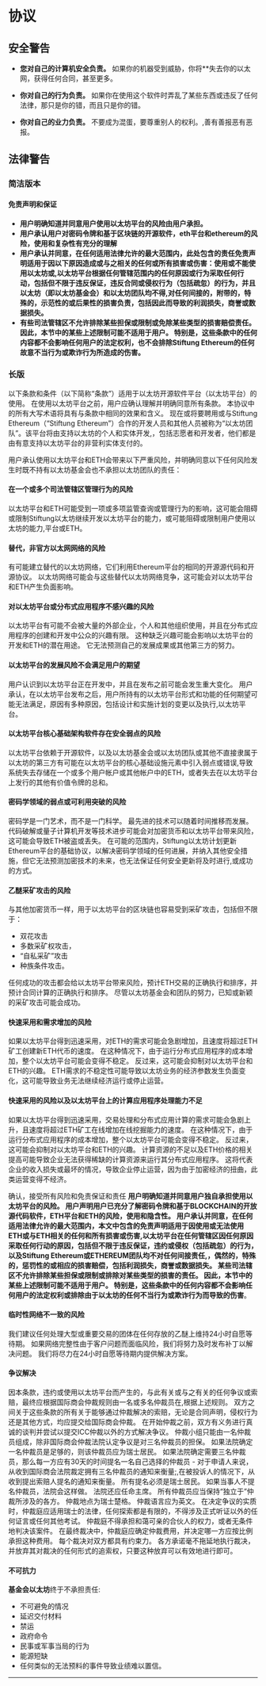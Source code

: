 # 协议

## 安全警告

* **您对自己的计算机安全负责。** 如果你的机器受到威胁，你将**失去你的以太网，获得任何合同，甚至更多。

* **你对自己的行为负责。** 如果你在使用这个软件时弄乱了某些东西或违反了任何法律，那只是你的错，而且只是你的错。

* **你对自己的业力负责。** 不要成为混蛋，要尊重别人的权利。,善有善报恶有恶报。

## 法律警告

### 简洁版本

#### 免责声明和保证

* **用户明确知道并同意用户使用以太坊平台的风险由用户承担。**
* **用户承认用户对密码令牌和基于区块链的开源软件，eth平台和ethereum的风险，使用和复杂性有充分的理解**
* **用户承认并同意，在任何适用法律允许的最大范围内，此处包含的责任免责声明适用于因以下原因造成或与之相关的任何或所有损害或伤害：使用或不能使用以太坊或,以太坊平台根据任何管辖范围内的任何原因或行为采取任何行动，包括但不限于违反保证，违反合同或侵权行为（包括疏忽）的行为，并且以太坊（即以太坊基金会）和以太坊团队均不得,对任何间接的，附带的，特殊的，示范性的或后果性的损害负责，包括因此而导致的利润损失，商誉或数据损失。**
* **有些司法管辖区不允许排除某些担保或限制或免除某些类型的损害赔偿责任。因此，本节中的某些上述限制可能不适用于用户。 特别是，这些条款中的任何内容都不会影响任何用户的法定权利，也不会排除Stiftung Ethereum的任何故意不当行为或欺诈行为所造成的伤害。**

### 长版

以下条款和条件（以下简称“条款”）适用于以太坊开源软件平台（以太坊平台）的使用。
在使用以太坊平台之前，用户应确认理解并明确同意所有条款。
本协议中的所有大写术语将具有与条款中相同的效果和含义。
现在或将要聘用或与Stiftung Ethereum（“Stiftung Ethereum”）合作的开发人员和其他人员被称为“以太坊团队”。该平台将由支持以太坊的个人和实体开发,，包括志愿者和开发者，他们都是由有意支持以太坊平台的非营利实体支付的。

用户承认使用以太坊平台和ETH会带来以下严重风险，并明确同意以下任何风险发生时既不持有以太坊基金会也不承担以太坊团队的责任：

#### 在一个或多个司法管辖区管理行为的风险

以太坊平台和ETH可能受到一项或多项监管查询或管理行为的影响，这可能会阻碍或限制Stiftung以太坊继续开发以太坊平台的能力，或可能阻碍或限制用户使用以太坊的能力,平台或ETH。

#### 替代，非官方以太网网络的风险

有可能建立替代的以太坊网络，它们利用Ethereum平台的相同的开源源代码和开源协议。
以太坊网络可能会与这些替代以太坊网络竞争，这可能会对以太坊平台和ETH产生负面影响。

#### 对以太坊平台或分布式应用程序不感兴趣的风险

以太坊平台有可能不会被大量的外部企业，个人和其他组织使用，并且在分布式应用程序的创建和开发中公众的兴趣有限。
这种缺乏兴趣可能会影响以太坊平台的开发和ETH的潜在用途。
它无法预测自己的发展成果或其他第三方的努力。

#### 以太坊平台的发展风险不会满足用户的期望

用户认识到以太坊平台正在开发中，并且在发布之前可能会发生重大变化。
用户承认，在以太坊平台发布之后，用户所持有的以太坊平台形式和功能的任何期望可能无法满足，原因有多种原因，包括设计和实施计划的变更以及执行,以太坊平台。

#### 以太坊平台核心基础架构软件存在安全弱点的风险

以太坊平台依赖于开源软件，以及以太坊基金会或以太坊团队或其他不直接隶属于以太坊的第三方有可能在以太坊平台的核心基础设施元素中引入弱点或错误,导致系统失去存储在一个或多个用户帐户或其他帐户中的ETH，或者失去在以太坊平台上发行的其他有价值令牌的总和。

#### 密码学领域的弱点或可利用突破的风险

密码学是一门艺术，而不是一门科学。
最先进的技术可以随着时间推移而发展。
代码破解或量子计算机开发等技术进步可能会对加密货币和以太坊平台带来风险，这可能会导致ETH被盗或丢失。
在可能的范围内，Stiftung以太坊计划更新Ethereum平台的基础协议，以解决密码学领域的任何进展，并纳入其他安全措施，但它无法预测加密技术的未来，也无法保证任何安全更新将及时进行,或成功的方式。

#### 乙醚采矿攻击的风险

与其他加密货币一样，用于以太坊平台的区块链也容易受到采矿攻击，包括但不限于：

* 双花攻击
* 多数采矿权攻击，
* “自私采矿”攻击
* 种族条件攻击。

任何成功的攻击都会给以太坊平台带来风险，预计ETH交易的正确执行和排序，并预计合同计算的正确执行和排序。
尽管以太坊基金会和团队的努力，已知或新颖的采矿攻击可能会成功。

#### 快速采用和需求增加的风险

如果以太坊平台得到迅速采用，对ETH的需求可能会急剧增加，且速度将超过ETH矿工创建新ETH代币的速度。
在这种情况下，由于运行分布式应用程序的成本增加，整个以太坊平台可能会变得不稳定。
反过来，这可能会抑制对以太坊平台和ETH的兴趣。
ETH需求的不稳定性可能导致以太坊业务的经济参数发生负面变化，这可能导致业务无法继续经济运行或停止运营。

#### 快速采用的风险以及以太坊平台上的计算应用程序处理能力不足

如果以太坊平台得到迅速采用，交易处理和分布式应用计算的需求可能会急剧上升，且速度将超过ETH矿工在线增加在线挖掘能力的速度。
在这种情况下，由于运行分布式应用程序的成本增加，整个以太坊平台可能会变得不稳定。
反过来，这可能会抑制对以太坊平台和ETH的兴趣。
计算资源的不足以及ETH价格的相关提高可能导致企业无法获得稀缺的计算资源来运行其分布式应用程序。
这将代表企业的收入损失或最坏的情况，导致企业停止运营，因为由于加密经济的扭曲，此类运营变得不经济。

确认，接受所有风险和免责保证和责任
**用户明确知道并同意用户独自承担使用以太坊平台的风险。
用户声明用户已充分了解密码令牌和基于BLOCKCHAIN的开放源代码软件，ETH平台和ETH的风险，使用和隐含性。
用户承认并同意，在任何适用法律允许的最大范围内，本文中包含的免责声明适用于因使用或无法使用ETH或与ETH相关的任何和所有损害或伤害,以太坊平台在任何管辖区因任何原因采取任何行动的原因，包括但不限于违反保证，违约或侵权（包括疏忽）的行为，以及Stiftung Ethereum或ETHEREUM团队均不对任何间接责任,，偶然的，特殊的，惩罚性的或相应的损害赔偿，包括利润损失，商誉或数据损失。
某些司法辖区不允许排除某些担保或限制或排除对某些类型的损害的责任。
因此，本节中的某些上述限制可能不适用于用户。
特别是，这些条款中的任何内容都不会影响任何用户的法定权利或排除由于以太坊的任何不当行为或欺诈行为而导致的伤害**。

#### 临时性网络不一致的风险

我们建议任何处理大型或重要交易的团体在任何存放的乙醚上维持24小时自愿等待期。
如果网络完整性由于客户问题而面临风险，我们将努力及时发布补丁以解决问题。
我们将尽力在24小时自愿等待期内提供解决方案。

#### 争议解决

因本条款，违约或使用以太坊平台而产生的，与此有关或与之有关的任何争议或索赔，最终应根据国际商会仲裁规则由一名或多名仲裁员在,根据上述规则。
双方之间关于这些条款的所有关于能够通过仲裁解决的索赔，无论是合同声明，侵权行为还是其他方式，均应提交给国际商会仲裁。
在开始仲裁之前，双方有义务进行真诚的谈判并尝试以提交ICC仲裁以外的方式解决争议。
仲裁小组只能由一名仲裁员组成，除非国际商会仲裁法院认定争议是对三名仲裁员的担保。
如果法院确定一名仲裁员是足够的，则该仲裁员应为瑞士居民。
如果法院确定需要三名仲裁员，那么每一方应有30天的时间提名一名自己选择的仲裁员 - 对于申请人来说，从收到国际商会法院裁定拥有三名仲裁员的通知来衡量;,在被投诉人的情况下，从收到提出索赔人提名的通知来衡量。
所有提名必须是瑞士居民。
如果当事人不提名仲裁员，法院会这样做。
法院还应任命主席。
所有仲裁员应当保持“独立于”仲裁所涉及的各方。
仲裁地点为瑞士楚格。
仲裁语言应为英文。
在决定争议的实质时，仲裁庭应适用瑞士的法律，任何探索都是有限的，不得涉及正式听证以外的任何证言或任何其他考试。
仲裁庭不得承担和蔼可亲的合伙人的权力，或者无条件地判决该案件。
在最终裁决中，仲裁庭应确定仲裁费用，并决定哪一方应按比例承担这种费用。
每个裁决对双方都具有约束力。
各方承诺毫不拖延地执行裁决，并放弃其对裁决的任何形式的追索权，只要这种放弃可以有效地进行即可。

#### 不可抗力

**基金会以太坊**终于不承担责任:

* 不可避免的情况
* 延迟交付材料
* 禁运
* 政府命令
* 民事或军事当局的行为
* 能源短缺
* 任何类似的无法预料的事件导致业绩难以置信。

-------